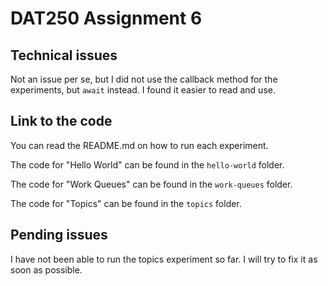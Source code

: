 # DAT250 Assignment 6

## Technical issues

Not an issue per se, but I did not use the callback method for the experiments, but `await` instead. I found it easier to read and use.

## Link to the code

You can read the README.md on how to run each experiment.

The code for "Hello World" can be found in the `hello-world` folder.

The code for "Work Queues" can be found in the `work-queues` folder.

The code for "Topics" can be found in the `topics` folder.

## Pending issues

I have not been able to run the topics experiment so far. I will try to fix it as soon as possible.
